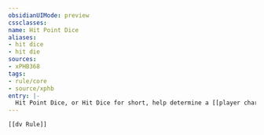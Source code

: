 ```yaml
---
obsidianUIMode: preview
cssclasses:
name: Hit Point Dice
aliases:
- hit dice
- hit die
sources:
- xPHB368
tags:
- rule/core
- source/xphb
entry: |-
  Hit Point Dice, or Hit Dice for short, help determine a [[player character|player character's]] Hit Point maximum, as explained in chapter 2. Most [[monsters]] also have Hit Dice. A creature can spend Hit Dice during a [[Short Rest]] to regain [[Hit Points]].
---
```


```meta-bind-embed
[[dv Rule]]
```